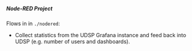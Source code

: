 ##### Node-RED Project

Flows in in `./nodered`:
- Collect statistics from the UDSP Grafana instance and feed back into
  UDSP (e.g. number of users and dashboards).
